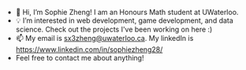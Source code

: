 - 👋 Hi, I’m Sophie Zheng! I am an Honours Math student at UWaterloo.
- 💡 I’m interested in web development, game development, and data science. Check out the projects I've been working on here :)
- 📫 My email is sx3zheng@uwaterloo.ca. My linkedIn is https://www.linkedin.com/in/sophiezheng28/ 
- Feel free to contact me about anything!



